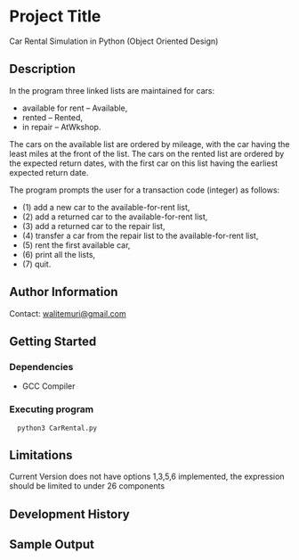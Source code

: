 # Project Title

Car Rental Simulation in Python (Object Oriented Design)

## Description

In the program three linked lists are maintained for cars:

* available for rent – Available,
* rented – Rented,
* in repair – AtWkshop.

The cars on the available list are ordered by mileage, with the car having the least miles at the front of the list. The cars on the rented list are ordered by the expected return dates, with the first car on this list having the earliest expected return date.

The program prompts the user for a transaction code (integer) as follows:
* (1) add a new car to the available-for-rent list,
* (2) add a returned car to the available-for-rent list,
* (3) add a returned car to the repair list,
* (4) transfer a car from the repair list to the available-for-rent list,
* (5) rent the first available car,
* (6) print all the lists,
* (7) quit.


## Author Information

Contact: walitemuri@gmail.com

## Getting Started

### Dependencies

* GCC Compiler

### Executing program 
```
  python3 CarRental.py
```
## Limitations

Current Version does not have options 1,3,5,6 implemented, the expression should be limited to under 26 components

## Development History


## Sample Output
